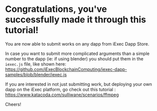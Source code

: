 # Congratulations, you've successfully made it through this tutorial!

You are now able to submit works on any dapp from iExec Dapp Store.

In case you want to submit more complicated arguments than a simple number to the dapp (ie: if using blender) you should put them in the ```iexec.js``` file, like shown here: https://github.com/iExecBlockchainComputing/iexec-dapp-samples/blob/blender/iexec.js

If you are interested in not just submitting work, but deploying your own dapp on the iExec platform, go check out this tutorial : https://www.katacoda.com/sulliwane/scenarios/ffmpeg

Cheers!
